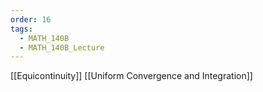 ```yaml
---
order: 16
tags:
  - MATH_140B
  - MATH_140B_Lecture
---
```

[[Equicontinuity]]
[[Uniform Convergence and Integration]]
